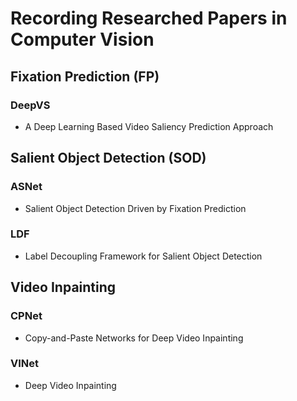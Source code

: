 # Recording Researched Papers in Computer Vision


## Fixation Prediction (FP)

### DeepVS

- A Deep Learning Based Video Saliency Prediction Approach


## Salient Object Detection (SOD)

### ASNet

- Salient Object Detection Driven by Fixation Prediction

### LDF

- Label Decoupling Framework for Salient Object Detection


## Video Inpainting

### CPNet

- Copy-and-Paste Networks for Deep Video Inpainting

### VINet

- Deep Video Inpainting